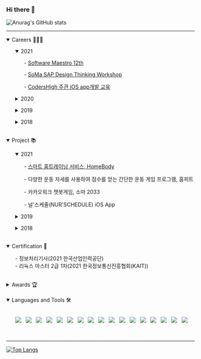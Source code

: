 ### Hi there 👋 &nbsp; <br>
![Anurag's GitHub stats](https://github-readme-stats.vercel.app/api?username=leeez0128&show_icons=true&theme=dracula)<br>

<hr/>
<details open>
<summary>Careers 👩🏻‍💻</summary>
 <ol>
  <details open>
  <summary>2021</summary>
	  <ol>
     - <a href="https://www.swmaestro.org/sw/main/main.do#firstPage">Software Maestro 12th</a>
    </ol>
    <ol>
     - <a href="https://github.com/wndnjs9878/wndnjs9878/issues/1">SoMa SAP Design Thinking Workshop</a>
    </ol>
    <ol>
     - <a href="https://github.com/wndnjs9878/wndnjs9878/issues/2">CodersHigh 주관 iOS app개발 교육</a>
    </ol>
  </details>
 </ol>
  
 <ol>
  <details>
  <summary>2020</summary>
	  <ol>
     - <a href="https://github.com/wndnjs9878/wndnjs9878/issues/3">대전대신고 창의혁신 프로젝트 멘토</a>
    </ol>
    <ol>
     - <a href="">김해 대청고 학종 입시 캠프 멘토</a>
    </ol>
  </details>
 </ol>
    
 <ol>
  <details>
  <summary>2019</summary>
	  <ol>
     - <a href="">동국대학교 융합교육원 주관 거제도 대우조선해양 체험</a>
    </ol>
    <ol>
     - <a href="http://volunteers.dongguk.edu">동국대학교 참사람봉사단 해외봉사 14기</a>
    </ol>
  </details>
 </ol>
  
 <ol>
  <details>
  <summary>2018</summary>
	  <ol>
     - <a href="">동국대학교 여성메이커사업단 글로벌 메이커연수 프로그램</a>
    </ol>
  </details>
 </ol>
</details>
<br>

<details open>
	<summary>Project 📚</summary>
 <ol>
  <details open>
  <summary>2021</summary>
	  <ol>
     - <a href="https://play.google.com/store/apps/details?id=com.fitbuddy.homebody">스마트 홈트레이닝 서비스, HomeBody</a>
    </ol>
    <ol>
     - 다양한 운동 자세를 사용하여 점수를 얻는 간단한 운동 게임 프로그램, 홈피트
    </ol>
    <ol>
     - 카카오워크 챗봇게임, 소마 2033
    </ol>
    <ol>
     - 널'스케줄(NUR'SCHEDULE) iOS App
    </ol>
  </details>
 </ol>
 
 <ol>
  <details>
  <summary>2019</summary>
    <ol>
      - 교내 iSpace 좌석관리 웹 사이트
    </ol>
    <ol>
      - OCR-based Illegal Advertising Block Application
    </ol>
  </details>
 </ol>
 
 <ol>
 <details>
 <summary>2018</summary>
   <ol>
      - 교내 길찾기 웹 사이트
   </ol>
 </details>
 </ol>
</details>
<br>

<details open>
<summary>Certification 📃</summary>
  <ol>
    - 정보처리기사(2021 한국산업인력공단) <br>
    - 리눅스 마스터 2급 1차(2021 한국정보통신진흥협회(KAIT))
  </ol>
</details>
<br>

<details>
<summary>Awards 🏆</summary>
  <ol>
    - <a href="https://github.com/wndnjs9878/wndnjs9878/issues/4">동국대학교 교수학습개발센터 주관 협동학습 프로그램 ‘DoDream 학습동아리’ 장려상</a>(2019)
  </ol>
</details>
<br>

<details open>
<summary>Languages and Tools 🛠</summary>
  <br>
  <ol>
    <img src="https://img.shields.io/badge/Python-3766AB?style=flat-square&logo=Python&logoColor=white"/>&nbsp;&nbsp;
    <img src="https://img.shields.io/badge/Java-e74c3c?style=flat-square&logo=Java&logoColor=white"/>&nbsp;&nbsp;
    <img src="https://img.shields.io/badge/Dart-0175C2?style=flat-square&logo=Dart&logoColor=white"/>&nbsp;&nbsp;
    <img src="https://img.shields.io/badge/Swift-e67e22?style=flat-square&logo=Swift&logoColor=white"/>&nbsp;&nbsp;
    <img src="https://img.shields.io/badge/Javascript-F7DF1E?style=flat-square&logo=Javascript&logoColor=white"/>&nbsp;&nbsp;
    <img src="https://img.shields.io/badge/CSS3-fd79a8?style=flat-square&logo=CSS3&logoColor=white"/>&nbsp;&nbsp;
    <img src="https://img.shields.io/badge/Amazon AWS-232F3E?style=flat-square&logo=Amazon AWS&logoColor=white"/>&nbsp;&nbsp;
    <img src="https://img.shields.io/badge/Spring-6DB33F?style=flat-square&logo=Spring&logoColor=white"/>&nbsp;&nbsp;
    <img src="https://img.shields.io/badge/Android-3DDC84?style=flat-square&logo=Android&logoColor=white"/>&nbsp;&nbsp;
    <img src="https://img.shields.io/badge/iOS-000000?style=flat-square&logo=iOS&logoColor=white"/>&nbsp;&nbsp;
    <img src="https://img.shields.io/badge/SQLite-003B57?style=flat-square&logo=SQLite&logoColor=white"/>&nbsp;&nbsp;
    <img src="https://img.shields.io/badge/Mysql-4479A1?style=flat-square&logo=Mysql&logoColor=white"/>&nbsp;&nbsp;
    <img src="https://img.shields.io/badge/Realm-39477F?style=flat-square&logo=Realm&logoColor=white"/>&nbsp;&nbsp;
    <img src="https://img.shields.io/badge/Firebase-FFCA28?style=flat-square&logo=Firebase&logoColor=white"/>&nbsp;&nbsp;
    <img src="https://img.shields.io/badge/Visual Studio Code-007ACC?style=flat-square&logo=Visual Studio Code&logoColor=white"/>&nbsp;&nbsp;
    <img src="https://img.shields.io/badge/Android Studio-3DDC84?style=flat-square&logo=Android Studio&logoColor=white"/>&nbsp;&nbsp;
    <img src="https://img.shields.io/badge/Xcode-0652DD?style=flat-square&logo=Xcode&logoColor=white"/>&nbsp;&nbsp;
  </ol>
</details>
<br>

<hr/>
<!--<img src="https://img.shields.io/badge/AWS-FFCA28?style=flat-square&logo=Amazon_AWS&logoColor=white"/>&nbsp; -->

<!-- [![Solved.ac Profile](http://mazassumnida.wtf/api/v2/generate_badge?boj=leeez0128)](https://solved.ac/leeez0128/)&nbsp;
[![Solved.ac Profile](http://mazassumnida.wtf/api/v2/generate_badge?boj=wndnjs9878)](https://solved.ac/wndnjs9878/)&nbsp; -->
[![Top Langs](https://github-readme-stats.vercel.app/api/top-langs/?username=leeez0128&layout=compact)](https://github.com/leeez0128/github-readme-stats)<br>








<!--
**wndnjs9878/wndnjs9878** is a ✨ _special_ ✨ repository because its `README.md` (this file) appears on your GitHub profile.

Here are some ideas to get you started:

- 🔭 I’m currently working on ...
- 🌱 I’m currently learning ...
- 👯 I’m looking to collaborate on ...
- 🤔 I’m looking for help with ...
- 💬 Ask me about ...
- 📫 How to reach me: ...
- 😄 Pronouns: ...
- ⚡ Fun fact: ...
-->
